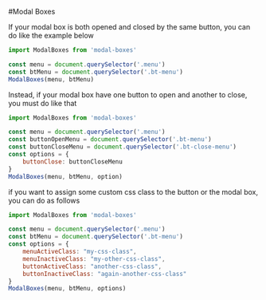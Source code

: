 #Modal Boxes

If your modal box is both opened and closed by the same button, you can do like the example below

```js
import ModalBoxes from 'modal-boxes'

const menu = document.querySelector('.menu')
const btMenu = document.querySelector('.bt-menu')
ModalBoxes(menu, btMenu)
```

Instead, if your modal box have one button to open and another to close, you must do like that

```js
import ModalBoxes from 'modal-boxes'

const menu = document.querySelector('.menu')
const buttonOpenMenu = document.querySelector('.bt-menu')
const buttonCloseMenu = document.querySelector('.bt-close-menu')
const options = {
    buttonClose: buttonCloseMenu
}
ModalBoxes(menu, btMenu, option)
```

if you want to assign some custom css class to the button or the modal box, you can do as follows

```js
import ModalBoxes from 'modal-boxes'

const menu = document.querySelector('.menu')
const btMenu = document.querySelector('.bt-menu')
const options = {
    menuActiveClass: "my-css-class",
    menuInactiveClass: "my-other-css-class",
    buttonActiveClass: "another-css-class",
    buttonInactiveClass: "again-another-css-class"
}
ModalBoxes(menu, btMenu, options)
```
